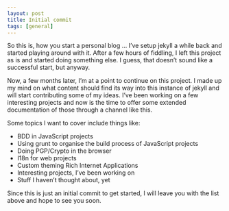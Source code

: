 ```yaml
---
layout: post
title: Initial commit
tags: [general]
---
```

So this is, how you start a personal blog … I’ve setup jekyll a while back and started playing around with it.
After a few hours of fiddling, I left this project as is and started doing something else.
I guess, that doesn’t sound like a successful start, but anyway.

Now, a few months later, I’m at a point to continue on this project.
I made up my mind on what content should find its way into this instance of jekyll and will start contributing some of my ideas.
I’ve been working on a few interesting projects and now is the time to offer some extended documentation of those through
a channel like this.

Some topics I want to cover include things like:

* BDD in JavaScript projects
* Using grunt to organise the build process of JavaScript projects
* Doing PGP/Crypto in the browser
* I18n for web projects
* Custom theming Rich Internet Applications
* Interesting projects, I’ve been working on
* Stuff I haven’t thought about, yet

Since this is just an initial commit to get started, I will leave you with the list above and hope to see you soon.

